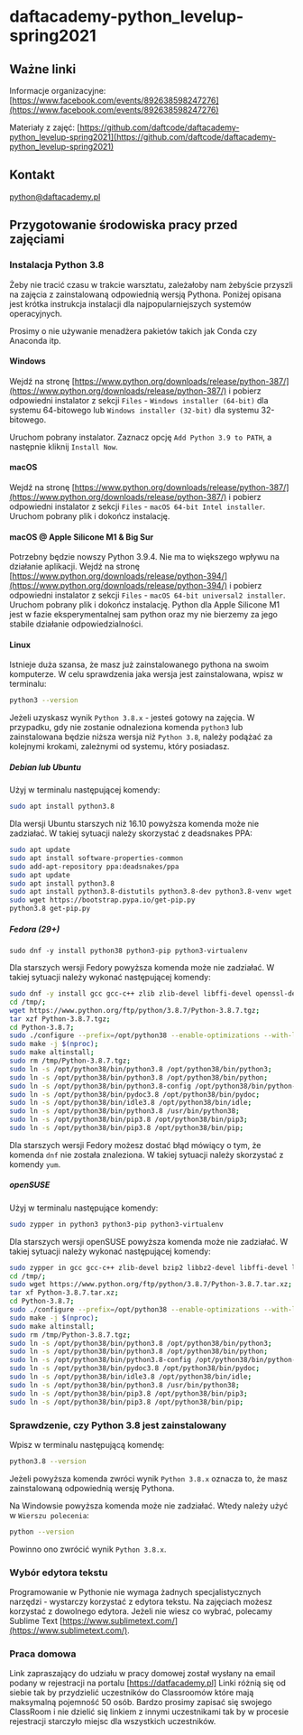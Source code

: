 # daftacademy-python_levelup-spring2021

## Ważne linki
Informacje organizacyjne:
[https://www.facebook.com/events/892638598247276](https://www.facebook.com/events/892638598247276)

Materiały z zajęć:
[https://github.com/daftcode/daftacademy-python_levelup-spring2021](https://github.com/daftcode/daftacademy-python_levelup-spring2021)
## Kontakt
[python@daftacademy.pl](python@daftacademy.pl)
## Przygotowanie środowiska pracy przed zajęciami
### Instalacja Python 3.8
Żeby nie tracić czasu w trakcie warsztatu, zależałoby nam żebyście przyszli na zajęcia z zainstalowaną odpowiednią wersją Pythona. Poniżej opisana jest krótka instrukcja instalacji dla najpopularniejszych systemów operacyjnych. 

Prosimy o nie używanie menadżera pakietów takich jak Conda czy Anaconda itp.
#### Windows
Wejdź na stronę [https://www.python.org/downloads/release/python-387/](https://www.python.org/downloads/release/python-387/) i pobierz odpowiedni instalator z sekcji `Files` - `Windows installer (64-bit)` dla systemu 64-bitowego lub `Windows installer (32-bit)` dla systemu 32-bitowego.

Uruchom pobrany instalator. Zaznacz opcję `Add Python 3.9 to PATH`, a następnie kliknij `Install Now`.
#### macOS
Wejdź na stronę [https://www.python.org/downloads/release/python-387/](https://www.python.org/downloads/release/python-387/) i pobierz odpowiedni instalator z sekcji `Files` - `macOS 64-bit Intel installer`. Uruchom pobrany plik i dokończ instalację.
#### macOS @ Apple Silicone M1 & Big Sur
Potrzebny będzie nowszy Python 3.9.4. Nie ma to większego wpływu na działanie aplikacji. Wejdź na stronę [https://www.python.org/downloads/release/python-394/](https://www.python.org/downloads/release/python-394/) i pobierz odpowiedni instalator z sekcji `Files` - `macOS 64-bit universal2 installer`. Uruchom pobrany plik i dokończ instalację. Python dla Apple Silicone M1 jest w fazie eksperymentalnej sam python oraz my nie bierzemy za jego stabile działanie odpowiedzialności.
#### Linux
Istnieje duża szansa, że masz już zainstalowanego pythona na swoim komputerze. W celu sprawdzenia jaka wersja jest zainstalowana, wpisz w terminalu:
```bash
python3 --version
```
Jeżeli uzyskasz wynik `Python 3.8.x` - jesteś gotowy na zajęcia. W przypadku, gdy nie zostanie odnaleziona komenda `python3` lub zainstalowana będzie niższa wersja niż `Python 3.8`, należy podążać za kolejnymi krokami, zależnymi od systemu, który posiadasz.
##### Debian lub Ubuntu
Użyj w terminalu następującej komendy:
```bash
sudo apt install python3.8
```
Dla wersji Ubuntu starszych niż 16.10 powyższa komenda może nie zadziałać. W takiej sytuacji należy skorzystać z deadsnakes PPA:
```bash
sudo apt update
sudo apt install software-properties-common
sudo add-apt-repository ppa:deadsnakes/ppa
sudo apt update
sudo apt install python3.8
sudo apt install python3.8-distutils python3.8-dev python3.8-venv wget
sudo wget https://bootstrap.pypa.io/get-pip.py
python3.8 get-pip.py
```
##### Fedora (29+)


```
sudo dnf -y install python38 python3-pip python3-virtualenv
```
Dla starszych wersji Fedory powyższa komenda może nie zadziałać. W takiej sytuacji należy wykonać następującej komendy:

```bash
sudo dnf -y install gcc gcc-c++ zlib zlib-devel libffi-devel openssl-devel openssl-static wget tar make
cd /tmp/;
wget https://www.python.org/ftp/python/3.8.7/Python-3.8.7.tgz;
tar xzf Python-3.8.7.tgz;
cd Python-3.8.7;
sudo ./configure --prefix=/opt/python38 --enable-optimizations --with-lto --with-system-ffi --with-computed-gotos --enable-loadable-sqlite-extensions;
sudo make -j $(nproc);
sudo make altinstall;
sudo rm /tmp/Python-3.8.7.tgz;
sudo ln -s /opt/python38/bin/python3.8 /opt/python38/bin/python3;
sudo ln -s /opt/python38/bin/python3.8 /opt/python38/bin/python;
sudo ln -s /opt/python38/bin/python3.8-config /opt/python38/bin/python-config;
sudo ln -s /opt/python38/bin/pydoc3.8 /opt/python38/bin/pydoc;
sudo ln -s /opt/python38/bin/idle3.8 /opt/python38/bin/idle;
sudo ln -s /opt/python38/bin/python3.8 /usr/bin/python38;
sudo ln -s /opt/python38/bin/pip3.8 /opt/python38/bin/pip3;
sudo ln -s /opt/python38/bin/pip3.8 /opt/python38/bin/pip;
```

Dla starszych wersji Fedory możesz dostać błąd mówiący o tym, że komenda `dnf` nie została znaleziona. W takiej sytuacji należy skorzystać z komendy `yum`.


##### openSUSE

Użyj w terminalu następujące komendy:
```bash
sudo zypper in python3 python3-pip python3-virtualenv
```
Dla starszych wersji openSUSE powyższa komenda może nie zadziałać. W takiej sytuacji należy wykonać następującej komendy:
```bash
sudo zypper in gcc gcc-c++ zlib-devel bzip2 libbz2-devel libffi-devel libopenssl-devel readline-devel sqlite3 sqlite3-devel xz xz-devel wget tar make;
cd /tmp/;
sudo wget https://www.python.org/ftp/python/3.8.7/Python-3.8.7.tar.xz;
tar xf Python-3.8.7.tar.xz;
cd Python-3.8.7;
sudo ./configure --prefix=/opt/python38 --enable-optimizations --with-lto --with-system-ffi --with-computed-gotos --enable-loadable-sqlite-extensions;
sudo make -j $(nproc);
sudo make altinstall;
sudo rm /tmp/Python-3.8.7.tgz;
sudo ln -s /opt/python38/bin/python3.8 /opt/python38/bin/python3;
sudo ln -s /opt/python38/bin/python3.8 /opt/python38/bin/python;
sudo ln -s /opt/python38/bin/python3.8-config /opt/python38/bin/python-config;
sudo ln -s /opt/python38/bin/pydoc3.8 /opt/python38/bin/pydoc;
sudo ln -s /opt/python38/bin/idle3.8 /opt/python38/bin/idle;
sudo ln -s /opt/python38/bin/python3.8 /usr/bin/python38;
sudo ln -s /opt/python38/bin/pip3.8 /opt/python38/bin/pip3;
sudo ln -s /opt/python38/bin/pip3.8 /opt/python38/bin/pip;
```
### Sprawdzenie, czy Python 3.8 jest zainstalowany
Wpisz w terminalu następującą komendę:
```bash
python3.8 --version
```
Jeżeli powyższa komenda zwróci wynik `Python 3.8.x` oznacza to, że masz zainstalowaną odpowiednią wersję Pythona.

Na Windowsie powyższa komenda może nie zadziałać. Wtedy należy użyć w `Wierszu polecenia`:
```bash
python --version
```
Powinno ono zwrócić wynik `Python 3.8.x`.
### Wybór edytora tekstu
Programowanie w Pythonie nie wymaga żadnych specjalistycznych narzędzi - wystarczy korzystać z edytora tekstu. Na zajęciach możesz korzystać z dowolnego edytora. Jeżeli nie wiesz co wybrać, polecamy Sublime Text [https://www.sublimetext.com/](https://www.sublimetext.com/).


### Praca domowa
Link zapraszający do udziału w pracy domowej został wysłany na email podany w rejestracji na portalu [https://datfacademy.pl]
Linki różnią się od siebie tak by przydzielić uczestników do Classroomów które mają maksymalną pojemność 50 osób. Bardzo prosimy zapisać się swojego ClassRoom i nie dzielić się linkiem z innymi uczestnikami tak by w procesie rejestracji starczyło miejsc dla wszystkich uczestników.